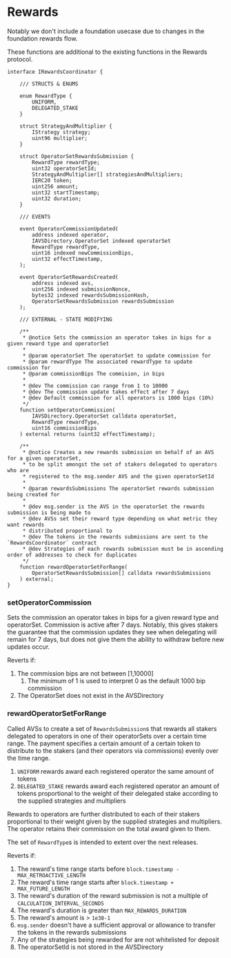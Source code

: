 # Rewards

Notably we don't include a foundation usecase due to changes in the foundation rewards flow.

These functions are additional to the existing functions in the Rewards protocol.

```solidity
interface IRewardsCoordinator {

    /// STRUCTS & ENUMS
    
    enum RewardType {
        UNIFORM,
        DELEGATED_STAKE
    }
    
    struct StrategyAndMultiplier {
        IStrategy strategy;
        uint96 multiplier;
    }
    
    struct OperatorSetRewardsSubmission {
        RewardType rewardType;
        uint32 operatorSetId;
        StrategyAndMultiplier[] strategiesAndMultipliers;
        IERC20 token;
        uint256 amount;
        uint32 startTimestamp;
        uint32 duration;
    }
    
    /// EVENTS

    event OperatorCommissionUpdated(
        address indexed operator,
        IAVSDirectory.OperatorSet indexed operatorSet
        RewardType rewardType,
        uint16 indexed newCommissionBips,
        uint32 effectTimestamp,
    );
    
    event OperatorSetRewardsCreated(
        address indexed avs,
        uint256 indexed submissionNonce,
        bytes32 indexed rewardsSubmissionHash,
        OperatorSetRewardsSubmission rewardsSubmission
    );
    
    /// EXTERNAL - STATE MODIFYING

    /**
     * @notice Sets the commission an operator takes in bips for a given reward type and operatorSet
     *
     * @param operatorSet The operatorSet to update commission for
     * @param rewardType The associated rewardType to update commission for 
     * @param commissionBips The commision, in bips
     *
     * @dev The commission can range from 1 to 10000
     * @dev The commission update takes effect after 7 days
     * @dev Default commission for all operators is 1000 bips (10%)
     */
    function setOperatorCommission(
        IAVSDirectory.OperatorSet calldata operatorSet,
        RewardType rewardType,
        uint16 commissionBips
    ) external returns (uint32 effectTimestamp);
    
    /**
     * @notice Creates a new rewards submission on behalf of an AVS for a given operatorSet, 
     * to be split amongst the set of stakers delegated to operators who are 
     * registered to the msg.sender AVS and the given operatorSetId
     *
     * @param rewardsSubmissions The operatorSet rewards submission being created for
     *
     * @dev msg.sender is the AVS in the operatorSet the rewards submission is being made to
     * @dev AVSs set their reward type depending on what metric they want rewards
     * distributed proportional to
     * @dev The tokens in the rewards submissions are sent to the `RewardsCoordinator` contract
     * @dev Strategies of each rewards submission must be in ascending order of addresses to check for duplicates
     */
    function rewardOperatorSetForRange(
        OperatorSetRewardsSubmission[] calldata rewardsSubmissions
    ) external;
}
```

### setOperatorCommission

Sets the commission an operator takes in bips for a given reward type and operatorSet. Commission is active after 7 days. Notably, this gives stakers the guarantee that the commission updates they see when delegating will remain for 7 days, but does not give them the ability to withdraw before new updates occur.

Reverts if:

1. The commission bips are not between \[1,10000]
   1. The minimum of 1 is used to interpret 0 as the default 1000 bip commission
2. The OperatorSet does not exist in the AVSDirectory

### rewardOperatorSetForRange

Called AVSs to create a set of `RewardsSubmission`s that rewards all stakers delegated to operators in one of their operatorSets over a certain time range. The payment specifies a certain amount of a certain token to distribute to the stakers (and their operators via commissions) evenly over the time range.

1. `UNIFORM` rewards award each registered operator the same amount of tokens
2. `DELEGATED_STAKE` rewards award each registered operator an amount of tokens proportional to the weight of their delegated stake according to the supplied strategies and multipliers

Rewards to operators are further distributed to each of their stakers proportional to their weight given by the supplied strategies and multipliers. The operator retains their commission on the total award given to them.

The set of `RewardType`s is intended to extent over the next releases.

Reverts if:

1. The reward's time range starts before `block.timestamp - MAX_RETROACTIVE_LENGTH`
2. The reward's time range starts after `block.timestamp + MAX_FUTURE_LENGTH`
3. The reward's duration of the reward submission is not a multiple of `CALCULATION_INTERVAL_SECONDS`
4. The reward's duration is greater than `MAX_REWARDS_DURATION`
5. The reward's amount is > `1e38-1`
6. `msg.sender` doesn't have a sufficient approval or allowance to transfer the tokens in the rewards submissions
6. Any of the strategies being rewarded for are not whitelisted for deposit
7. The operatorSetId is not stored in the AVSDirectory
